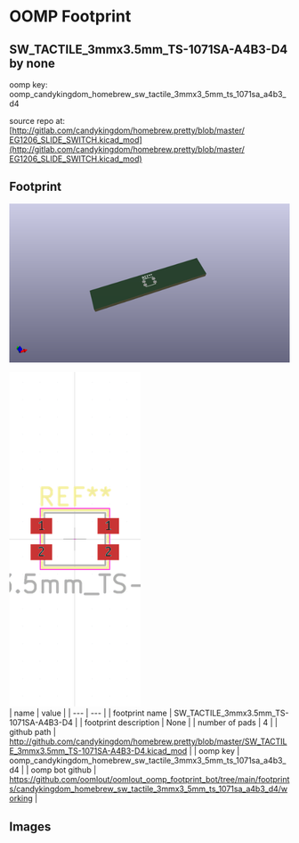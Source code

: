 # OOMP Footprint  
## SW_TACTILE_3mmx3.5mm_TS-1071SA-A4B3-D4  by none  
  
oomp key: oomp_candykingdom_homebrew_sw_tactile_3mmx3_5mm_ts_1071sa_a4b3_d4  
  
source repo at: [http://gitlab.com/candykingdom/homebrew.pretty/blob/master/‎EG1206‎_SLIDE_SWITCH.kicad_mod](http://gitlab.com/candykingdom/homebrew.pretty/blob/master/‎EG1206‎_SLIDE_SWITCH.kicad_mod)  
## Footprint  
  
[![working_kicad_pcb_3d.png](working_kicad_pcb_3d_600.png)](working_kicad_pcb_3d.png)  
  
[![working.png](working_600.png)](working.png)  
| name | value | 
| --- | --- | 
| footprint name | SW_TACTILE_3mmx3.5mm_TS-1071SA-A4B3-D4 | 
| footprint description | None | 
| number of pads | 4 | 
| github path | http://github.com/candykingdom/homebrew.pretty/blob/master/SW_TACTILE_3mmx3.5mm_TS-1071SA-A4B3-D4.kicad_mod | 
| oomp key | oomp_candykingdom_homebrew_sw_tactile_3mmx3_5mm_ts_1071sa_a4b3_d4 | 
| oomp bot github | https://github.com/oomlout/oomlout_oomp_footprint_bot/tree/main/footprints/candykingdom_homebrew_sw_tactile_3mmx3_5mm_ts_1071sa_a4b3_d4/working | 
## Images  
